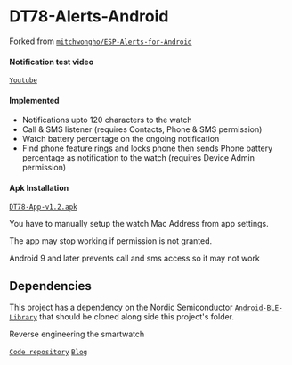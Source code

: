 # DT78-Alerts-Android

Forked from [`mitchwongho/ESP-Alerts-for-Android`](https://github.com/mitchwongho/ESP-Alerts-for-Android)

#### Notification test video

[`Youtube`](https://youtu.be/2429i_2OC2A)

#### Implemented

* Notifications upto 120 characters to the watch
* Call & SMS listener (requires Contacts, Phone & SMS permission)
* Watch battery percentage on the ongoing notification
* Find phone feature rings and locks phone then sends Phone battery percentage as notification to the watch (requires Device Admin permission)

#### Apk Installation

[`DT78-App-v1.2.apk`](https://github.com/fbiego/DT78-App-Android/raw/master/app/release/DT78-App-v1.2.apk)

You have to manually setup the watch Mac Address from app settings.

The app may stop working if permission is not granted.

Android 9 and later prevents call and sms access so it may not work

## Dependencies

This project has a dependency on the Nordic Semiconductor [`Android-BLE-Library`](https://github.com/NordicSemiconductor/Android-BLE-Library/tree/6011e63816b792505b68d78b1c32b572a8f056e3) that should be cloned along side this project's folder.


Reverse engineering the smartwatch

[`Code repository`](https://github.com/fbiego/dt78)   [`Blog`](http://www.biego.tech/dt78)

